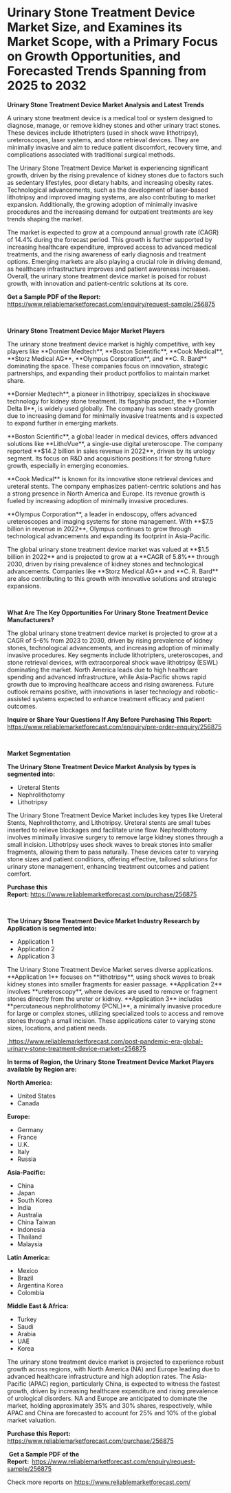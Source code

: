 <p><h1>Urinary Stone Treatment Device Market Size, and Examines its Market Scope, with a Primary Focus on Growth Opportunities, and Forecasted Trends Spanning from 2025 to 2032</h1></p><p><strong>Urinary Stone Treatment Device Market Analysis and Latest Trends</strong></p>
<p><p>A urinary stone treatment device is a medical tool or system designed to diagnose, manage, or remove kidney stones and other urinary tract stones. These devices include lithotripters (used in shock wave lithotripsy), ureteroscopes, laser systems, and stone retrieval devices. They are minimally invasive and aim to reduce patient discomfort, recovery time, and complications associated with traditional surgical methods.</p><p>The Urinary Stone Treatment Device Market is experiencing significant growth, driven by the rising prevalence of kidney stones due to factors such as sedentary lifestyles, poor dietary habits, and increasing obesity rates. Technological advancements, such as the development of laser-based lithotripsy and improved imaging systems, are also contributing to market expansion. Additionally, the growing adoption of minimally invasive procedures and the increasing demand for outpatient treatments are key trends shaping the market.</p><p>The market is expected to grow at a compound annual growth rate (CAGR) of 14.4% during the forecast period. This growth is further supported by increasing healthcare expenditure, improved access to advanced medical treatments, and the rising awareness of early diagnosis and treatment options. Emerging markets are also playing a crucial role in driving demand, as healthcare infrastructure improves and patient awareness increases. Overall, the urinary stone treatment device market is poised for robust growth, with innovation and patient-centric solutions at its core.</p></p>
<p><strong>Get a Sample PDF of the Report:&nbsp;</strong> <a href="https://www.reliablemarketforecast.com/enquiry/request-sample/256875?utm_campaign=1105&utm_medium=2&utm_source=Github&utm_content=ia&utm_term=21012025&utm_id=urinary-stone-treatment-device">https://www.reliablemarketforecast.com/enquiry/request-sample/256875</a></p>
<p>&nbsp;</p>
<p><strong>Urinary Stone Treatment Device Major Market Players</strong></p>
<p><p>The urinary stone treatment device market is highly competitive, with key players like **Dornier Medtech**, **Boston Scientific**, **Cook Medical**, **Storz Medical AG**, **Olympus Corporation**, and **C. R. Bard** dominating the space. These companies focus on innovation, strategic partnerships, and expanding their product portfolios to maintain market share.</p><p>**Dornier Medtech**, a pioneer in lithotripsy, specializes in shockwave technology for kidney stone treatment. Its flagship product, the **Dornier Delta II**, is widely used globally. The company has seen steady growth due to increasing demand for minimally invasive treatments and is expected to expand further in emerging markets.</p><p>**Boston Scientific**, a global leader in medical devices, offers advanced solutions like **LithoVue**, a single-use digital ureteroscope. The company reported **$14.2 billion in sales revenue in 2022**, driven by its urology segment. Its focus on R&D and acquisitions positions it for strong future growth, especially in emerging economies.</p><p>**Cook Medical** is known for its innovative stone retrieval devices and ureteral stents. The company emphasizes patient-centric solutions and has a strong presence in North America and Europe. Its revenue growth is fueled by increasing adoption of minimally invasive procedures.</p><p>**Olympus Corporation**, a leader in endoscopy, offers advanced ureteroscopes and imaging systems for stone management. With **$7.5 billion in revenue in 2022**, Olympus continues to grow through technological advancements and expanding its footprint in Asia-Pacific.</p><p>The global urinary stone treatment device market was valued at **$1.5 billion in 2022** and is projected to grow at a **CAGR of 5.8%** through 2030, driven by rising prevalence of kidney stones and technological advancements. Companies like **Storz Medical AG** and **C. R. Bard** are also contributing to this growth with innovative solutions and strategic expansions.</p></p>
<p>&nbsp;</p>
<p><strong>What Are The Key Opportunities For Urinary Stone Treatment Device Manufacturers?</strong></p>
<p><p>The global urinary stone treatment device market is projected to grow at a CAGR of 5-6% from 2023 to 2030, driven by rising prevalence of kidney stones, technological advancements, and increasing adoption of minimally invasive procedures. Key segments include lithotripters, ureteroscopes, and stone retrieval devices, with extracorporeal shock wave lithotripsy (ESWL) dominating the market. North America leads due to high healthcare spending and advanced infrastructure, while Asia-Pacific shows rapid growth due to improving healthcare access and rising awareness. Future outlook remains positive, with innovations in laser technology and robotic-assisted systems expected to enhance treatment efficacy and patient outcomes.</p></p>
<p><strong>Inquire or Share Your Questions If Any Before Purchasing This Report:</strong> <a href="https://www.reliablemarketforecast.com/enquiry/pre-order-enquiry/256875?utm_campaign=1105&utm_medium=2&utm_source=Github&utm_content=ia&utm_term=21012025&utm_id=urinary-stone-treatment-device">https://www.reliablemarketforecast.com/enquiry/pre-order-enquiry/256875</a></p>
<p>&nbsp;</p>
<p><strong>Market Segmentation</strong></p>
<p><strong>The Urinary Stone Treatment Device Market Analysis by types is segmented into:</strong></p>
<p><ul><li>Ureteral Stents</li><li>Nephrolithotomy</li><li>Lithotripsy</li></ul></p>
<p><p>The Urinary Stone Treatment Device Market includes key types like Ureteral Stents, Nephrolithotomy, and Lithotripsy. Ureteral stents are small tubes inserted to relieve blockages and facilitate urine flow. Nephrolithotomy involves minimally invasive surgery to remove large kidney stones through a small incision. Lithotripsy uses shock waves to break stones into smaller fragments, allowing them to pass naturally. These devices cater to varying stone sizes and patient conditions, offering effective, tailored solutions for urinary stone management, enhancing treatment outcomes and patient comfort.</p></p>
<p><strong>Purchase this Report:&nbsp;</strong><a href="https://www.reliablemarketforecast.com/purchase/256875?utm_campaign=1105&utm_medium=2&utm_source=Github&utm_content=ia&utm_term=21012025&utm_id=urinary-stone-treatment-device">https://www.reliablemarketforecast.com/purchase/256875</a></p>
<p>&nbsp;</p>
<p><strong>The Urinary Stone Treatment Device Market Industry Research by Application is segmented into:</strong></p>
<p><ul><li>Application 1</li><li>Application 2</li><li>Application 3</li></ul></p>
<p><p>The Urinary Stone Treatment Device Market serves diverse applications. **Application 1** focuses on **lithotripsy**, using shock waves to break kidney stones into smaller fragments for easier passage. **Application 2** involves **ureteroscopy**, where devices are used to remove or fragment stones directly from the ureter or kidney. **Application 3** includes **percutaneous nephrolithotomy (PCNL)**, a minimally invasive procedure for large or complex stones, utilizing specialized tools to access and remove stones through a small incision. These applications cater to varying stone sizes, locations, and patient needs.</p></p>
<p><a href="https://www.reliablemarketforecast.com/post-pandemic-era-global-urinary-stone-treatment-device-market-r256875?utm_campaign=1105&utm_medium=2&utm_source=Github&utm_content=ia&utm_term=21012025&utm_id=urinary-stone-treatment-device">&nbsp;https://www.reliablemarketforecast.com/post-pandemic-era-global-urinary-stone-treatment-device-market-r256875</a></p>
<p><strong>In terms of Region, the Urinary Stone Treatment Device Market Players available by Region are:</strong></p>
<p>
    <p> <strong> North America: </strong>
        <ul>
            <li>United States</li>
            <li>Canada</li>
        </ul>
        </p> 
    <p> <strong> Europe: </strong>
        <ul>
            <li>Germany</li>
            <li>France</li>
            <li>U.K.</li>
            <li>Italy</li>
            <li>Russia</li>
        </ul>
        </p> 
    <p> <strong> Asia-Pacific: </strong>
        <ul>
            <li>China</li>
            <li>Japan</li>
            <li>South Korea</li>
            <li>India</li>
            <li>Australia</li>
            <li>China Taiwan</li>
            <li>Indonesia</li>
            <li>Thailand</li>
            <li>Malaysia</li>
        </ul>
        </p> 
    <p> <strong> Latin America: </strong>
        <ul>
            <li>Mexico</li>
            <li>Brazil</li>
            <li>Argentina Korea</li>
            <li>Colombia</li>
        </ul>
        </p> 
    <p> <strong> Middle East & Africa: </strong>
        <ul>
            <li>Turkey</li>
            <li>Saudi</li>
            <li>Arabia</li>
            <li>UAE</li>
            <li>Korea</li>
        </ul>
    </p>
    </p>
<p><p>The urinary stone treatment device market is projected to experience robust growth across regions, with North America (NA) and Europe leading due to advanced healthcare infrastructure and high adoption rates. The Asia-Pacific (APAC) region, particularly China, is expected to witness the fastest growth, driven by increasing healthcare expenditure and rising prevalence of urological disorders. NA and Europe are anticipated to dominate the market, holding approximately 35% and 30% shares, respectively, while APAC and China are forecasted to account for 25% and 10% of the global market valuation.</p></p>
<p><strong>Purchase this Report: </strong><a href="https://www.reliablemarketforecast.com/purchase/256875?utm_campaign=1105&utm_medium=2&utm_source=Github&utm_content=ia&utm_term=21012025&utm_id=urinary-stone-treatment-device">https://www.reliablemarketforecast.com/purchase/256875</a></p>
<p>&nbsp;<strong>Get a Sample PDF of the Report:&nbsp;&nbsp;</strong><a href="https://www.reliablemarketforecast.com/enquiry/request-sample/256875?utm_campaign=1105&utm_medium=2&utm_source=Github&utm_content=ia&utm_term=21012025&utm_id=urinary-stone-treatment-device">https://www.reliablemarketforecast.com/enquiry/request-sample/256875</a></p>
<p><strong></strong></p>
<p>Check more reports on <a href="https://www.reliablemarketforecast.com/?utm_campaign=1105&utm_medium=2&utm_source=Github&utm_content=ia&utm_term=21012025&utm_id=urinary-stone-treatment-device">https://www.reliablemarketforecast.com/</a></p>